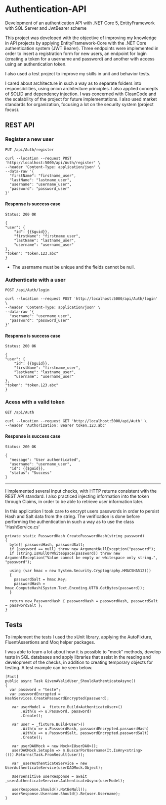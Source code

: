 # Authentication-API
Development of an authentication API with .NET Core 5, EntityFramework with SQL Server and JwtBearer scheme

This project was developed with the objective of improving my knowledge in API projects by applying EntityFramework-Core with the .NET Core authentication system (JWT Bearer). Three endpoints were implemented in order to insert a registration form for new users, an endpoint for login (creating a token for a username and password) and another with access using an authentication token. 

I also used a test project to improve my skills in unit and behavior tests.

I cared about architecture in such a way as to separate folders into responsibilities, using onion architecture principles. I also applied concepts of SOLID and dependency injection. I was concerned with CleanCode and the scalability of the project for future implementations. I also used market standards for organization, focusing a lot on the security system (project focus).

## REST API

### Register a new user

`PUT /api/Auth/register`

    curl --location --request POST 'http://localhost:5000/api/Auth/register' \ 
    --header 'Content-Type: application/json' \ 
    --data-raw '{
      "firstName": "firstname_user",
      "lastName": "lastname_user",
      "username": "username_user",
      "password": "password_user"
    }'

#### Response is success case

    Status: 200 OK
    
    {
    "user": {
        "id": {{$guid}},
        "firstName": "firstname_user",
        "lastName": "lastname_user",
        "username": "username_user"
    },
    "token": "token.123.abc"
    }

* The username must be unique and the fields cannot be null.

### Authenticate with a user

`POST /api/Auth/login`

    curl --location --request POST 'http://localhost:5000/api/Auth/login' \
    --header 'Content-Type: application/json' \
    --data-raw '{
      "username": "username_user",
      "password": "password_user"
    }'

#### Response is success case

    Status: 200 OK
    
    {
    "user": {
        "id": {{$guid}},
        "firstName": "firstname_user",
        "lastName": "lastname_user",
        "username": "username_user"
    },
    "token": "token.123.abc"
    }
    
### Acess with a valid token 

`GET /api/Auth`

    curl --location --request GET 'http://localhost:5000/api/Auth' \
    --header 'Authorization: Bearer token.123.abc'
    
#### Response is success case

    Status: 200 OK
    
    {
      "message": "User authenticated",
      "username": "username_user",
      "id": {{$guid}},
      "status": "Success"
    }

---

I implemented several input checks, with HTTP returns consistent with the REST API standard. I also practiced injecting information into the token through Claims, in order to be able to retrieve user information later.

In this application I took care to encrypt users passwords in order to persist Hash and Salt data from the string. The verification is done before performing the authentication in such a way as to use the class 'HashService.cs'

    private static PasswordHash CreatePasswordHash(string password)
    {
      byte[] passwordHash, passwordSalt;
      if (password == null) throw new ArgumentNullException("password");
      if (string.IsNullOrWhiteSpace(password)) throw new ArgumentException("Value cannot be empty or whitespace only string.", "password");

      using (var hmac = new System.Security.Cryptography.HMACSHA512())
      {
        passwordSalt = hmac.Key;
        passwordHash = hmac.ComputeHash(System.Text.Encoding.UTF8.GetBytes(password));
      }

      return new PasswordHash { passwordHash = passwordHash, passwordSalt = passwordSalt };
    }
    
## Tests
    
 To implement the tests I used the xUnit library, applying the AutoFixture, FluentAssertions and Moq helper packages. 
 
 I was able to learn a lot about how it is possible to "mock" methods, develop tests in SQL databases and apply libraries that assist in the reading and development of the checks, in addition to creating temporary objects for testing. A test example can be seen below.
 
    [Fact]
    public async Task GivenAValidUser_ShouldAuthenticateAsync()
    {
      var password = "teste";
      var passwordEncrypted = HashServices.CreatePasswordEncrypted(password);

       var userModel = _fixture.Build<AuthenticateUser>()
           .With(u => u.Password, password)
           .Create();

       var user = _fixture.Build<User>()
           .With(u => u.PasswordHash, passwordEncrypted.passwordHash)
           .With(u => u.PasswordSalt, passwordEncrypted.passwordSalt)
           .Create();

       var userDAOMock = new Mock<IUserDAO>();
       userDAOMock.Setup(m => m.BuscarPorUsername(It.IsAny<string>())).Returns(Task.FromResult(user));

       var _userAuthenticateService = new UserAuthenticateService(userDAOMock.Object);

       UserSensitive userResponse = await _userAuthenticateService.AuthenticateAsync(userModel);

       userResponse.Should().NotBeNull();
       userResponse.Username.Should().Be(user.Username);
    }
